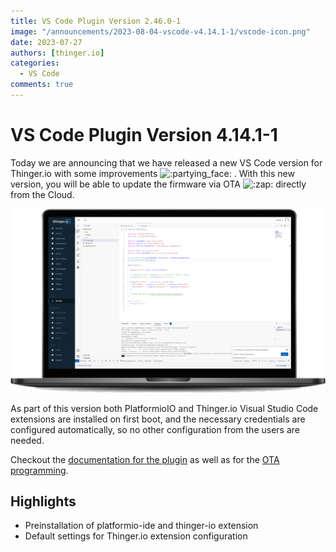 ```yaml
---
title: VS Code Plugin Version 2.46.0-1
image: "/announcements/2023-08-04-vscode-v4.14.1-1/vscode-icon.png"
date: 2023-07-27
authors: [thinger.io]
categories:
  - VS Code
comments: true
---
```


# VS Code Plugin Version 4.14.1-1

Today we are announcing that we have released a new VS Code version for Thinger.io with some improvements
<img class="emoji" title=":partying_face:" alt=":partying_face:" src="https://github.githubassets.com/images/icons/emoji/unicode/1f973.png" height="20" width="20">
. With this new version, you will be able to update the firmware via OTA
<img class="emoji" title=":zap:" alt=":zap:" src="https://github.githubassets.com/images/icons/emoji/unicode/26a1.png" height="20" width="20">
directly from the Cloud.

<p align="center">
  <img src="/announcements/2023-08-04-vscode-v4.14.1-1/laptop-mockup.png" onerror="this.src='https://marketplace.thinger.io/announcements/2023-08-04-vscode-v4.14.1-1/laptop-mockup.png';this.onerror='';" alt="Thinger.io web console with VS Code plugin and OTA upload">
</p>

As part of this version both PlatformioIO and Thinger.io Visual Studio Code extensions are installed on first boot, and the necessary credentials are configured automatically, so no other configuration from the users are needed.

Checkout the [documentation for the plugin](/plugins/vscode/) as well as for the [OTA programming](https://docs.thinger.io/extended-features/ota#firmware-upload-via-ota).

## Highlights

- Preinstallation of platformio-ide and thinger-io extension
- Default settings for Thinger.io extension configuration
